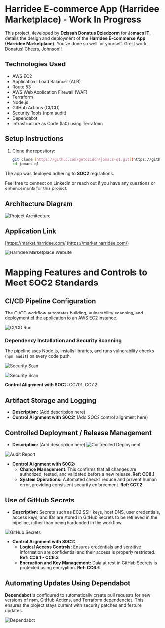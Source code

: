 # Harridee E-commerce App (Harridee Marketplace) - Work In Progress

This project, developed by **Dzissah Donatus Dziedzorm** for **Jomacs IT**, details the design and deployment of the **Harridee E-commerce App (Harridee Marketplace)**. You've done so well for yourself. Great work, Donatus! Cheers, Johnson!!

## Technologies Used

*   AWS EC2 
*   Application LLoad Balancer (ALB)
*   Route 53
*   AWS Web Application Firewall (WAF)
*   Terraform
*   Node.js
*   GitHub Actions (CI/CD)
*   Security Tools (npm audit)
*   Dependabot
*   Infrastructure as Code (IaC) using Terraform

## Setup Instructions

1.  Clone the repository:

    ```bash
    git clone [https://github.com/getdzidon/jomacs-q1.git](https://github.com/getdzidon/jomacs-q1.git)
    cd jomacs-q1
    ```

The app was deployed adhering to **SOC2** regulations.

Feel free to connect on LinkedIn or reach out if you have any questions or enhancements for this project.

## Architecture Diagram

![Project Architecture](docs/achitecture_diag1.jpg "Screenshot of Project Architecture")

## Application Link

[https://market.harridee.com/](https://market.harridee.com/)

![Harridee Marketplace Website](docs/website.jpg "Screenshot of Harridee Marketplace Website")

# Mapping Features and Controls to Meet SOC2 Standards

## CI/CD Pipeline Configuration

The CI/CD workflow automates building, vulnerability scanning, and deployment of the application to an AWS EC2 instance.

![CI/CD Run](docs/ci_cd.jpg "Screenshot of CI/CD Run")

### Dependency Installation and Security Scanning

The pipeline uses Node.js, installs libraries, and runs vulnerability checks (`npm audit`) on every code push.

![Security Scan](docs/security_scan.jpg "Screenshot of GitHub Actions Run Showing Successful Security Scan")

![Security Scan](docs/security_scan2.jpg "Screenshot of GitHub Actions Run Showing Successful Security Scan")

**Control Alignment with SOC2:** CC701, CC7.2

## Artifact Storage and Logging

*   **Description:** (Add description here)
*   **Control Alignment with SOC2:** (Add SOC2 control alignment here)

## Controlled Deployment / Release Management

*   **Description:** (Add description here)
![Contreolled Deployment](docs/deploy_workflow_showing_security_scan_need.jpg "Screenshot of GitHub workflow Run need for Security Scan before App deployment")

![Audit Report](docs/audit_report.jpg "Screenshot of Audit report produced for the artifact during runtime")

*   **Control Alignment with SOC2:**
    *   **Change Management:** This confirms that all changes are authorized, tested, and validated before a new release. **Ref: CC8.1**
    *   **System Operations:** Automated checks reduce and prevent human error, providing consistent security enforcement. **Ref: CC7.2**

## Use of GitHub Secrets

*   **Description:** Secrets such as EC2 SSH keys, host DNS, user credentials, access keys, and IDs are stored in GitHub Secrets to be retrieved in the pipeline, rather than being hardcoded in the workflow.

![GitHub Secrets](docs/github_secretes.jpg "Screenshot of GitHub Secrets")

*   **Control Alignment with SOC2:**
    *   **Logical Access Controls:** Ensures credentials and sensitive information are confidential and their access is properly restricted. **Ref: CC6.1 - CC6.3**
    *   **Encryption and Key Management:** Data at rest in GitHub Secrets is protected using encryption. **Ref: CC6.6**

## Automating Updates Using Dependabot

**Dependabot** is configured to automatically create pull requests for new versions of npm, GitHub Actions, and Terraform dependencies. This ensures the project stays current with security patches and feature updates.

![Dependabot](docs/dependabot.jpg "Screenshot of Bump actions from Dependabot")
